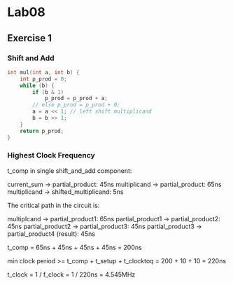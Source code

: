 # Lab08

## Exercise 1

### Shift and Add

```c
int mul(int a, int b) {
    int p_prod = 0;
    while (b) {
        if (b & 1)
            p_prod = p_prod + a;
        // else p_prod = p_prod + 0;
        a = a << 1; // left shift multiplicand
        b = b >> 1;
    }
    return p_prod;
}
```

### Highest Clock Frequency

t_comp in single shift_and_add component:

current_sum -> partial_product: 45ns
multiplicand -> partial_product: 65ns
multiplicand -> shifted_multiplicand: 5ns

The critical path in the circuit is:

multiplcand -> partial_product1: 65ns
partial_product1 -> partial_product2: 45ns
partial_product2 -> partial_product3: 45ns
partial_product3 -> partial_product4 (result): 45ns

t_comp = 65ns + 45ns + 45ns + 45ns = 200ns

min clock period >= t_comp + t_setup + t_clocktoq = 200 + 10 + 10 = 220ns

t_clock = 1 / f_clock = 1 / 220ns = 4.545MHz

